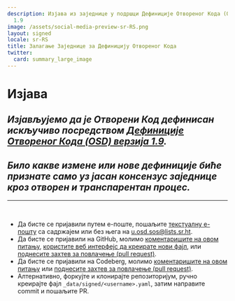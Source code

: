 ```yaml
---
description: Изјава из заједнице у подршци Дефиниције Отвореног Кода (OSD) верзија
  1.9
image: /assets/social-media-preview-sr-RS.png
layout: signed
locale: sr-RS
title: Залагање Заједнице за Дефиницију Отвореног Кода
twitter:
  card: summary_large_image
---
```

# **Изјава**

## *Изјављујемо да је Отворени Код дефинисан искључиво посредством [Дефиниције Отвореног Кода (OSD) верзија 1.9](https://opensourcedefinition.org/).*

## *Било какве измене или нове дефиниције биће признате само уз јасан консензус заједнице кроз отворен и транспарентан процес.*

---
<br>

- Да бисте се пријавили путем е-поште, пошаљите [текстуалну е-пошту](https://useplaintext.email/) са садржајем или без њега на [u.osd.sos@lists.sr.ht](mailto:u.osd.sos@lists.sr.ht).
- Да бисте се пријавили на GitHub, молимо [коментаришите на овом питању](https://github.com/OpenSourceDefinition/sos/issues/1), [користите веб интерфејс да креирате нови фајл](https://github.com/OpenSourceDefinition/sos/new/main/_data/signed), или [поднесите захтев за повлачење (pull request)](https://github.com/OpenSourceDefinition/sos/pulls).
- Да бисте се пријавили на Codeberg, молимо [коментаришите на овом питању](https://codeberg.org/osd/sos/issues/1) или [поднесите захтев за повлачење (pull request)](https://codeberg.org/osd/sos/pulls).
- Алтернативно, форкујте и клонирајте репозиторијум, ручно креирајте фајл `_data/signed/<username>.yaml`, затим направите commit и пошаљите PR.